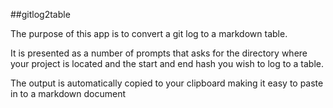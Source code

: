 ##gitlog2table

The purpose of this app is to convert a git log to a markdown table.

It is presented as a number of prompts that asks for the directory where your project is located and the start and end hash you wish to log to a table. 

The output is automatically copied to your clipboard making it easy to paste in to a markdown document
